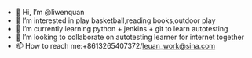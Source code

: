 - 👋 Hi, I’m @liwenquan     
- 👀 I’m interested in play basketball,reading books,outdoor play
- 🌱 I’m currently learning python + jenkins + git to learn autotesting
- 💞️ I’m looking to collaborate on autotesting learner for internet together
- 📫 How to reach me:+8613265407372/leuan_work@sina.com

<!---
liwenquan8/liwenquan8 is a ✨ special ✨ repository because its `README.md` (this file) appears on your GitHub profile.
You can click the Preview link to take a look at your changes.
--->
